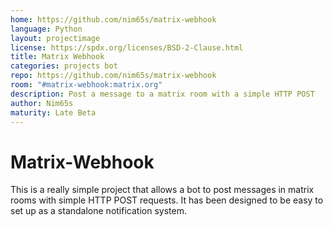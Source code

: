 ```yaml
---
home: https://github.com/nim65s/matrix-webhook
language: Python
layout: projectimage
license: https://spdx.org/licenses/BSD-2-Clause.html
title: Matrix Webhook
categories: projects bot
repo: https://github.com/nim65s/matrix-webhook
room: "#matrix-webhook:matrix.org"
description: Post a message to a matrix room with a simple HTTP POST
author: Nim65s
maturity: Late Beta
---
```


# Matrix-Webhook

This is a really simple project that allows a bot to post messages in matrix rooms with simple HTTP POST requests. It
has been designed to be easy to set up as a standalone notification system.

